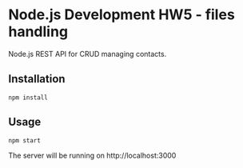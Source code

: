 # Node.js Development HW5 - files handling

Node.js REST API for CRUD managing contacts. 

## Installation

```shell
npm install
```

## Usage

```shell
npm start
```

The server will be running on http://localhost:3000